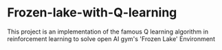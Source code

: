 # Frozen-lake-with-Q-learning

This project is an implementation of the famous Q learning algorithm in reinforcement learning to solve open AI gym's 'Frozen Lake' Environment
